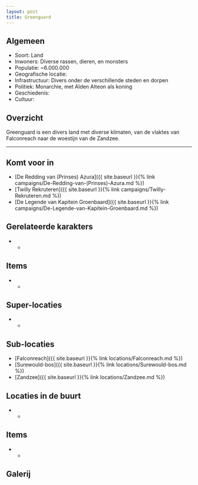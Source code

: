 ```yaml
---
layout: post
title: Greenguard
---
```


## Algemeen
* Soort: Land
* Inwoners: Diverse rassen, dieren, en monsters
* Populatie: ~6.000.000
* Geografische locatie: 
* Infrastructuur: Divers onder de verschillende steden en dorpen
* Politiek: Monarchie, met Alden Alteon als koning
* Geschiedenis: 
* Cultuur: 

## Overzicht
Greenguard is een divers land met diverse klimaten, van de vlaktes van Falconreach naar de woestijn van de Zandzee.

---

## Komt voor in
* [De Redding van (Prinses) Azura]({{ site.baseurl }}{% link campaigns/De-Redding-van-(Prinses)-Azura.md %})
* [Twilly Rekruteren]({{ site.baseurl }}{% link campaigns/Twilly-Rekruteren.md %})
* [De Legende van Kapitein Groenbaard]({{ site.baseurl }}{% link campaigns/De-Legende-van-Kapitein-Groenbaard.md %})

## Gerelateerde karakters
* -

## Items
* -

## Super-locaties
* -

## Sub-locaties
* [Falconreach]({{ site.baseurl }}{% link locations/Falconreach.md %})
* [Surewould-bos]({{ site.baseurl }}{% link locations/Surewould-bos.md %})
* [Zandzee]({{ site.baseurl }}{% link locations/Zandzee.md %})

## Locaties in de buurt
* -

## Items
* -

## Galerij
